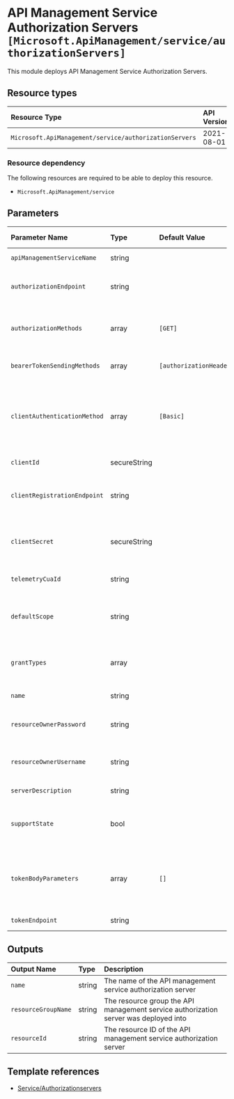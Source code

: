 # API Management Service Authorization Servers `[Microsoft.ApiManagement/service/authorizationServers]`

This module deploys API Management Service Authorization Servers.

## Resource types

| Resource Type | API Version |
| :-- | :-- |
| `Microsoft.ApiManagement/service/authorizationServers` | 2021-08-01 |

### Resource dependency

The following resources are required to be able to deploy this resource.

- `Microsoft.ApiManagement/service`

## Parameters

| Parameter Name | Type | Default Value | Possible Values | Description |
| :-- | :-- | :-- | :-- | :-- |
| `apiManagementServiceName` | string |  |  | Required. The name of the of the API Management service. |
| `authorizationEndpoint` | string |  |  | Required. OAuth authorization endpoint. See <http://tools.ietf.org/html/rfc6749#section-3.2>. |
| `authorizationMethods` | array | `[GET]` |  | Optional. HTTP verbs supported by the authorization endpoint. GET must be always present. POST is optional. - HEAD, OPTIONS, TRACE, GET, POST, PUT, PATCH, DELETE |
| `bearerTokenSendingMethods` | array | `[authorizationHeader]` |  | Optional. Specifies the mechanism by which access token is passed to the API. - authorizationHeader or query |
| `clientAuthenticationMethod` | array | `[Basic]` |  | Optional. Method of authentication supported by the token endpoint of this authorization server. Possible values are Basic and/or Body. When Body is specified, client credentials and other parameters are passed within the request body in the application/x-www-form-urlencoded format. - Basic or Body |
| `clientId` | secureString |  |  | Required. Client or app ID registered with this authorization server. |
| `clientRegistrationEndpoint` | string |  |  | Optional. Optional reference to a page where client or app registration for this authorization server is performed. Contains absolute URL to entity being referenced. |
| `clientSecret` | secureString |  |  | Required. Client or app secret registered with this authorization server. This property will not be filled on 'GET' operations! Use '/listSecrets' POST request to get the value. |
| `telemetryCuaId` | string |  |  | Optional. Customer Usage Attribution ID (GUID). This GUID must be previously registered |
| `defaultScope` | string |  |  | Optional. Access token scope that is going to be requested by default. Can be overridden at the API level. Should be provided in the form of a string containing space-delimited values. |
| `grantTypes` | array |  |  | Required. Form of an authorization grant, which the client uses to request the access token. - authorizationCode, implicit, resourceOwnerPassword, clientCredentials |
| `name` | string |  |  | Required. Identifier of the authorization server. |
| `resourceOwnerPassword` | string |  |  | Optional. Can be optionally specified when resource owner password grant type is supported by this authorization server. Default resource owner password. |
| `resourceOwnerUsername` | string |  |  | Optional. Can be optionally specified when resource owner password grant type is supported by this authorization server. Default resource owner username. |
| `serverDescription` | string |  |  | Optional. Description of the authorization server. Can contain HTML formatting tags. |
| `supportState` | bool |  |  | Optional. If true, authorization server will include state parameter from the authorization request to its response. Client may use state parameter to raise protocol security. |
| `tokenBodyParameters` | array | `[]` |  | Optional. Additional parameters required by the token endpoint of this authorization server represented as an array of JSON objects with name and value string properties, i.e. {"name" : "name value", "value": "a value"}. - TokenBodyParameterContract object |
| `tokenEndpoint` | string |  |  | Optional. OAuth token endpoint. Contains absolute URI to entity being referenced. |

## Outputs

| Output Name | Type | Description |
| :-- | :-- | :-- |
| `name` | string | The name of the API management service authorization server |
| `resourceGroupName` | string | The resource group the API management service authorization server was deployed into |
| `resourceId` | string | The resource ID of the API management service authorization server |

## Template references

- [Service/Authorizationservers](https://docs.microsoft.com/en-us/azure/templates/Microsoft.ApiManagement/2021-08-01/service/authorizationServers)
